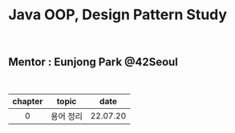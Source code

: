 # Java OOP, Design Pattern Study

<br />

## Mentor : Eunjong Park @42Seoul

<br />

| chapter | topic | date |
| :-------: | :-----: | :----: |
| 0 | 용어 정리 | 22.07.20 |
